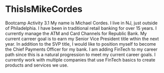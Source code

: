 # ThisIsMikeCordes
Bootcamp Activity 3.1
My name is Michael Cordes.  I live in NJ, just outside of Philadelphia.
I have been in traditional retail banking for over 15 years.  I currently manage the ATM and Card Channels for Republic Bank.
My current carreer goal is to earn my Senior Vice President title wthin the next year.  In addition to the SVP title, I would like to position myself to become the Chief Payments Officer for my bank.
I am adding FinTech to my career path since this is a natural progression to meet my current career goals.  I currently work with multiple companies that use FinTech basics to create products and services we use.  
